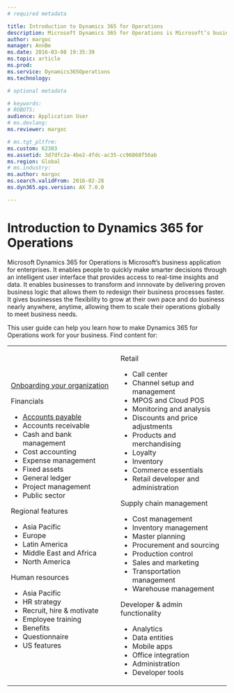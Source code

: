 ```yaml
---
# required metadata

title: Introduction to Dynamics 365 for Operations
description: Microsoft Dynamics 365 for Operations is Microsoft’s business application for enterprises. This page helps you learn and get start using the product. 
author: margoc
manager: AnnBe
ms.date: 2016-03-08 19:35:39
ms.topic: article
ms.prod: 
ms.service: Dynamics365Operations
ms.technology: 

# optional metadata

# keywords: 
# ROBOTS: 
audience: Application User
# ms.devlang: 
ms.reviewer: margoc

# ms.tgt_pltfrm: 
ms.custom: 62303
ms.assetid: 3d7dfc2a-4be2-4fdc-ac35-cc96868f56ab
ms.region: Global
# ms.industry: 
ms.author: margoc
ms.search.validFrom: 2016-02-28
ms.dyn365.ops.version: AX 7.0.0

---
```

# Introduction to Dynamics 365 for Operations

Microsoft Dynamics 365 for Operations is Microsoft’s business application for enterprises. It enables people to quickly make smarter decisions through an intelligent user interface that provides access to real-time insights and data. It enables businesses to transform and innnovate by delivering proven business logic that allows them to redesign their business processes faster. It gives businesses the flexibility to grow at their own pace and do business nearly anywhere, anytime, allowing them to scale their operations globally to meet business needs. 

This user guide can help you learn how to make Dynamics 365 for Operations work for your business.  Find content for:   

<table>
<colgroup>
<col width="50%" />
<col width="50%" />
</colgroup>
<tbody>
<tr class="odd">
<td><p><a href="onboarding-home.htm">Onboarding your organization</a></p>
<p>Financials</p>
<ul><li><a href="dynamics365/operations/financials/accounts-payable/accounts-payable.htm">Accounts payable</a></li>
<li>Accounts receivable</li>
 <li>Cash and bank management</li>
<li>Cost accounting</li>
<li>Expense management</li>
<li>Fixed assets</li>
<li>General ledger</li>
<li>Project management</li>
<li>Public sector</li></ul>
<p>Regional features</p>
  <ul><li>Asia Pacific</li>
  <li>Europe</li>
  <li>Latin America</li>
  <li>Middle East and Africa</li>
  <li>North America</li></ul>
  <p>Human resources</p>
   <ul><li>Asia Pacific</li>
  <li>HR strategy</li>
  <li>Recruit, hire & motivate</li>
  <li>Employee training</li>
  <li>Benefits</li>
  <li>Questionnaire</li>
  <li>US features</li>
</ul></td>
  <td>
  <p>Retail</p>
  <ul>
<li>Call center</li>
  <li>Channel setup and management</li>
  <li>MPOS and Cloud POS</li>
  <li>Monitoring and analysis</li>
  <li>Discounts and price adjustments</li>
  <li>Products and merchandising</li>
  <li>Loyalty</li>
  <li>Inventory</li>
  <li>Commerce essentials</li>
  <li>Retail developer and administration </li></ul>
  <p>Supply chain management</p>
<ul>
<li>Cost management</li>
  <li>Inventory management</li>
  <li>Master planning</li>
  <li>Procurement and sourcing</li>
  <li>Production control</li>
  <li>Sales and marketing</li>
  <li>Transportation management</li>
  <li>Warehouse management</li></ul>
  <p>Developer & admin functionality</p>
  <ul><li>Analytics</li>
  <li>Data entities</li>
  <li>Mobile apps</li>
  <li>Office integration</li>
  <li>Administration</li>
  <li>Developer tools</li></ul></td>
</tr>
</tbody>
</table>
